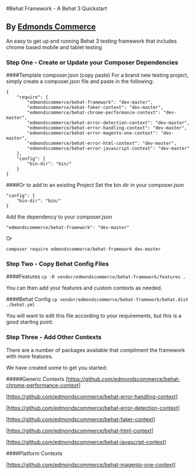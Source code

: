 #Behat Framework - A Behat 3 Quickstart
## By [Edmonds Commerce](https://www.edmondscommerce.co.uk)

An easy to get up and running Behat 3 testing framework that includes chrome based mobile and tablet testing

### Step One - Create or Update your Composer Dependencies

####Template composer.json (copy paste)
For a brand new testing project, simply create a composer.json file and paste in the following:

    {
        "require": {
            "edmondscommerce/behat-framework": "dev-master",
            "edmondscommerce/behat-faker-context": "dev-master",
            "edmondscommerce/behat-chrome-performance-context": "dev-master",
            "edmondscommerce/behat-error-detection-context": "dev-master",
            "edmondscommerce/behat-error-handling-context": "dev-master",
            "edmondscommerce/behat-error-magento-one-context": "dev-master",
            "edmondscommerce/behat-error-html-context": "dev-master",
            "edmondscommerce/behat-error-javascript-context": "dev-master"
        },
        "config": {
            "bin-dir": "bin/"
        }
    }


####Or to add to an existing Project
Set the bin dir in your composer.json
    
    "config": {
        "bin-dir": "bin/"
    }

Add the dependency to your composer.json

    "edmondscommerce/behat-framework": "dev-master"
    
Or

    composer require edmondscommerce/behat-framework dev-master

### Step Two - Copy Behat Config Files

####Features
`cp -R vendor/edmondscommerce/behat-framework/features .`

You can then add your features and custom contexts as needed.

####Behat Config
`cp vendor/edmondscommerce/behat-framework/behat.dist ./behat.yml`

You will want to edit this file according to your requirements, but this is a good staritng point.

### Step Three - Add Other Contexts

There are a number of packages available that compliment the framework with more features.

We have created some to get you started:

#####Generic Contexts
[https://github.com/edmondscommerce/behat-chrome-performance-context]

[https://github.com/edmondscommerce/behat-error-handling-context]

[https://github.com/edmondscommerce/behat-error-detection-context]

[https://github.com/edmondscommerce/behat-faker-context]

[https://github.com/edmondscommerce/behat-html-context]

[https://github.com/edmondscommerce/behat-javascript-context]

####Platform Contexts

[https://github.com/edmondscommerce/behat-magento-one-context]
